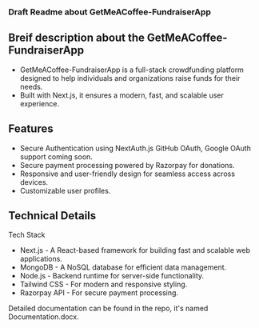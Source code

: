 ### Draft Readme about GetMeACoffee-FundraiserApp 

## Breif description about the GetMeACoffee-FundraiserApp 

- GetMeACoffee-FundraiserApp is a full-stack crowdfunding platform designed to help individuals and organizations raise funds for their needs.
- Built with Next.js, it ensures a modern, fast, and scalable user experience.
  
## Features
- Secure Authentication using NextAuth.js GitHub OAuth, Google OAuth support coming soon.
- Secure payment processing powered by Razorpay for donations.
- Responsive and user-friendly design for seamless access across devices.
- Customizable user profiles.

## Technical Details

Tech Stack

- Next.js - A React-based framework for building fast and scalable web applications.
- MongoDB - A NoSQL database for efficient data management.
- Node.js - Backend runtime for server-side functionality.
- Tailwind CSS - For modern and responsive styling.
- Razorpay API - For secure payment processing.

Detailed documentation can be found in the repo, it's named Documentation.docx.
